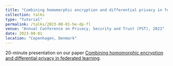```yaml
---
title: "Combining homomorphic encryption and differential privacy in federated learning @ PST"
collection: talks
type: "Tutorial"
permalink: /talks/2023-08-01-he-dp-fl
venue: "Annual Conference on Privacy, Security and Trust (PST), 2023"
date: 2023-08-01
location: "Copenhagen, Denmark"
---
```

20-minute presentation on our paper [Combining homomorphic encryption and differential privacy in federated learning](https://cea.hal.science/cea-04485721/file/article_ArnaudGrivetSebert_combining_HE_and_DP____PST.pdf).
